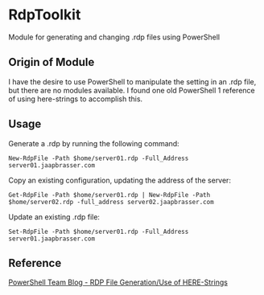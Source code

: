 # RdpToolkit
Module for generating and changing .rdp files using PowerShell

## Origin of Module

I have the desire to use PowerShell to manipulate the setting in an .rdp file, but there are no modules available. I found one old PowerShell 1 reference of using here-strings to accomplish this.

## Usage

Generate a .rdp by running the following command:

```
New-RdpFile -Path $home/server01.rdp -Full_Address server01.jaapbrasser.com
```

Copy an existing configuration, updating the address of the server:

```
Get-RdpFile -Path $home/server01.rdp | New-RdpFile -Path $home/server02.rdp -full_address server02.jaapbrasser.com
```

Update an existing .rdp file:

```
Set-RdpFile -Path $home/server01.rdp -Full_Address server01.jaapbrasser.com
```

## Reference

[PowerShell Team Blog - RDP File Generation/Use of HERE-Strings](https://devblogs.microsoft.com/powershell/rdp-file-generationuse-of-here-strings/)
